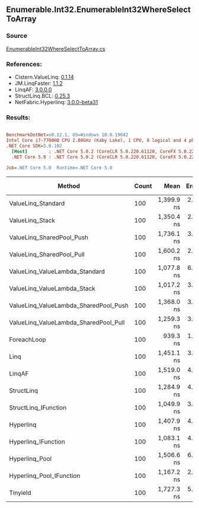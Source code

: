 ﻿## Enumerable.Int32.EnumerableInt32WhereSelectToArray

### Source
[EnumerableInt32WhereSelectToArray.cs](../LinqBenchmarks/Enumerable/Int32/EnumerableInt32WhereSelectToArray.cs)

### References:
- Cistern.ValueLinq: [0.1.14](https://www.nuget.org/packages/Cistern.ValueLinq/0.1.14)
- JM.LinqFaster: [1.1.2](https://www.nuget.org/packages/JM.LinqFaster/1.1.2)
- LinqAF: [3.0.0.0](https://www.nuget.org/packages/LinqAF/3.0.0.0)
- StructLinq.BCL: [0.25.3](https://www.nuget.org/packages/StructLinq.BCL/0.25.3)
- NetFabric.Hyperlinq: [3.0.0-beta31](https://www.nuget.org/packages/NetFabric.Hyperlinq/3.0.0-beta31)

### Results:
``` ini

BenchmarkDotNet=v0.12.1, OS=Windows 10.0.19042
Intel Core i7-7700HQ CPU 2.80GHz (Kaby Lake), 1 CPU, 8 logical and 4 physical cores
.NET Core SDK=5.0.102
  [Host]        : .NET Core 5.0.2 (CoreCLR 5.0.220.61120, CoreFX 5.0.220.61120), X64 RyuJIT
  .NET Core 5.0 : .NET Core 5.0.2 (CoreCLR 5.0.220.61120, CoreFX 5.0.220.61120), X64 RyuJIT

Job=.NET Core 5.0  Runtime=.NET Core 5.0  

```
|                                Method | Count |       Mean |   Error |  StdDev | Ratio |  Gen 0 | Gen 1 | Gen 2 | Allocated |
|-------------------------------------- |------ |-----------:|--------:|--------:|------:|-------:|------:|------:|----------:|
|                    ValueLinq_Standard |   100 | 1,399.9 ns | 2.60 ns | 2.31 ns |  1.49 | 0.0839 |     - |     - |     264 B |
|                       ValueLinq_Stack |   100 | 1,350.4 ns | 2.79 ns | 2.47 ns |  1.44 | 0.0839 |     - |     - |     264 B |
|             ValueLinq_SharedPool_Push |   100 | 1,736.1 ns | 3.64 ns | 3.40 ns |  1.85 | 0.0839 |     - |     - |     264 B |
|             ValueLinq_SharedPool_Pull |   100 | 1,600.2 ns | 2.85 ns | 2.52 ns |  1.70 | 0.0839 |     - |     - |     264 B |
|        ValueLinq_ValueLambda_Standard |   100 | 1,077.8 ns | 6.17 ns | 5.77 ns |  1.15 | 0.0839 |     - |     - |     264 B |
|           ValueLinq_ValueLambda_Stack |   100 | 1,017.2 ns | 3.88 ns | 3.63 ns |  1.08 | 0.0839 |     - |     - |     264 B |
| ValueLinq_ValueLambda_SharedPool_Push |   100 | 1,368.0 ns | 3.10 ns | 2.75 ns |  1.46 | 0.0839 |     - |     - |     264 B |
| ValueLinq_ValueLambda_SharedPool_Pull |   100 | 1,259.3 ns | 3.58 ns | 3.17 ns |  1.34 | 0.0839 |     - |     - |     264 B |
|                           ForeachLoop |   100 |   939.3 ns | 1.95 ns | 1.82 ns |  1.00 | 0.2899 |     - |     - |     912 B |
|                                  Linq |   100 | 1,451.1 ns | 3.78 ns | 3.53 ns |  1.54 | 0.2651 |     - |     - |     832 B |
|                                LinqAF |   100 | 1,519.0 ns | 4.92 ns | 4.36 ns |  1.62 | 0.2785 |     - |     - |     880 B |
|                            StructLinq |   100 | 1,284.9 ns | 4.50 ns | 3.98 ns |  1.37 | 0.1106 |     - |     - |     352 B |
|                  StructLinq_IFunction |   100 | 1,049.9 ns | 3.28 ns | 2.90 ns |  1.12 | 0.0839 |     - |     - |     264 B |
|                             Hyperlinq |   100 | 1,407.9 ns | 4.85 ns | 4.54 ns |  1.50 | 0.0839 |     - |     - |     264 B |
|                   Hyperlinq_IFunction |   100 | 1,083.1 ns | 4.23 ns | 3.53 ns |  1.15 | 0.0839 |     - |     - |     264 B |
|                        Hyperlinq_Pool |   100 | 1,506.6 ns | 6.67 ns | 6.24 ns |  1.60 | 0.0305 |     - |     - |      96 B |
|              Hyperlinq_Pool_IFunction |   100 | 1,167.2 ns | 2.93 ns | 2.60 ns |  1.24 | 0.0305 |     - |     - |      96 B |
|                              Tinyield |   100 | 1,727.3 ns | 5.85 ns | 5.47 ns |  1.84 | 0.4292 |     - |     - |    1352 B |
